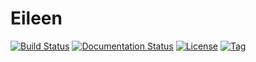 # Eileen

[![Build Status](https://travis-ci.org/frc3197/Eileen.svg)](https://travis-ci.org/frc3197/Eileen) [![Documentation Status](https://readthedocs.org/projects/2019-documentation/badge/)](https://2019-documentation.readthedocs.io/) [![License](https://img.shields.io/github/license/frc3197/Eileen.svg)](https://opensource.org/licenses/MIT) [![Tag](https://img.shields.io/github/tag/frc3197/Eileen.svg)](https://github.com/frc3197/Eileen/tags) 

